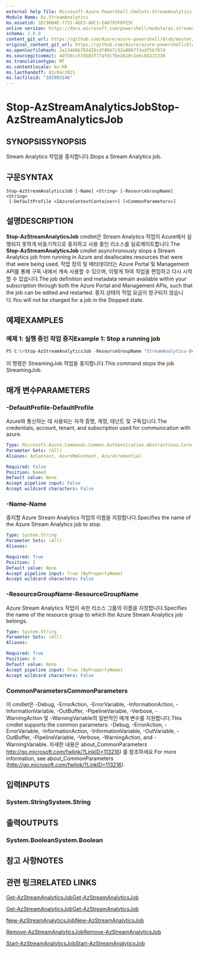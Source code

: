 ```yaml
---
external help file: Microsoft.Azure.PowerShell.Cmdlets.StreamAnalytics.dll-Help.xml
Module Name: Az.StreamAnalytics
ms.assetid: 1EC96B4E-7731-4EE3-A0C1-EA0793F0FE5C
online version: https://docs.microsoft.com/powershell/module/az.streamanalytics/stop-azstreamanalyticsjob
schema: 2.0.0
content_git_url: https://github.com/Azure/azure-powershell/blob/master/src/StreamAnalytics/StreamAnalytics/help/Stop-AzStreamAnalyticsJob.md
original_content_git_url: https://github.com/Azure/azure-powershell/blob/master/src/StreamAnalytics/StreamAnalytics/help/Stop-AzStreamAnalyticsJob.md
ms.openlocfilehash: 2a13466b792426cdf06b7c52a8067f3adf5b787d
ms.sourcegitcommit: 4dfb0cc533b83f77afdcfbe2618c1e6c8d221330
ms.translationtype: MT
ms.contentlocale: ko-KR
ms.lasthandoff: 03/04/2021
ms.locfileid: "101993146"
---
```

# <span data-ttu-id="03193-101">Stop-AzStreamAnalyticsJob</span><span class="sxs-lookup"><span data-stu-id="03193-101">Stop-AzStreamAnalyticsJob</span></span>

## <span data-ttu-id="03193-102">SYNOPSIS</span><span class="sxs-lookup"><span data-stu-id="03193-102">SYNOPSIS</span></span>
<span data-ttu-id="03193-103">Stream Analytics 작업을 중지합니다.</span><span class="sxs-lookup"><span data-stu-id="03193-103">Stops a Stream Analytics job.</span></span>

## <span data-ttu-id="03193-104">구문</span><span class="sxs-lookup"><span data-stu-id="03193-104">SYNTAX</span></span>

```
Stop-AzStreamAnalyticsJob [-Name] <String> [-ResourceGroupName] <String>
 [-DefaultProfile <IAzureContextContainer>] [<CommonParameters>]
```

## <span data-ttu-id="03193-105">설명</span><span class="sxs-lookup"><span data-stu-id="03193-105">DESCRIPTION</span></span>
<span data-ttu-id="03193-106">**Stop-AzStreamAnalyticsJob** cmdlet은 Stream Analytics 작업이 Azure에서 실행되지 못하게 비동기적으로 중지하고 사용 중인 리소스를 딜로케이트합니다.</span><span class="sxs-lookup"><span data-stu-id="03193-106">The **Stop-AzStreamAnalyticsJob** cmdlet asynchronously stops a Stream Analytics job from running in Azure and deallocates resources that were that were being used.</span></span>
<span data-ttu-id="03193-107">작업 정의 및 메타데이터는 Azure Portal 및 Management API를 통해 구독 내에서 계속 사용할 수 있으며, 이렇게 하여 작업을 편집하고 다시 시작할 수 있습니다.</span><span class="sxs-lookup"><span data-stu-id="03193-107">The job definition and metadata remain available within your subscription through both the Azure Portal and Management APIs, such that the job can be edited and restarted.</span></span>
<span data-ttu-id="03193-108">중지 상태의 작업 요금이 청구되지 않습니다.</span><span class="sxs-lookup"><span data-stu-id="03193-108">You will not be charged for a job in the Stopped state.</span></span>

## <span data-ttu-id="03193-109">예제</span><span class="sxs-lookup"><span data-stu-id="03193-109">EXAMPLES</span></span>

### <span data-ttu-id="03193-110">예제 1: 실행 중인 작업 중지</span><span class="sxs-lookup"><span data-stu-id="03193-110">Example 1: Stop a running job</span></span>
```powershell
PS C:\>Stop-AzStreamAnalyticsJob -ResourceGroupName "StreamAnalytics-Default-West-US" -Name "StreamingJob"
```

<span data-ttu-id="03193-111">이 명령은 StreamingJob 작업을 중지합니다.</span><span class="sxs-lookup"><span data-stu-id="03193-111">This command stops the job StreamingJob.</span></span>

## <span data-ttu-id="03193-112">매개 변수</span><span class="sxs-lookup"><span data-stu-id="03193-112">PARAMETERS</span></span>

### <span data-ttu-id="03193-113">-DefaultProfile</span><span class="sxs-lookup"><span data-stu-id="03193-113">-DefaultProfile</span></span>
<span data-ttu-id="03193-114">Azure와 통신하는 데 사용되는 자격 증명, 계정, 테넌트 및 구독입니다.</span><span class="sxs-lookup"><span data-stu-id="03193-114">The credentials, account, tenant, and subscription used for communication with azure.</span></span>

```yaml
Type: Microsoft.Azure.Commands.Common.Authentication.Abstractions.Core.IAzureContextContainer
Parameter Sets: (All)
Aliases: AzContext, AzureRmContext, AzureCredential

Required: False
Position: Named
Default value: None
Accept pipeline input: False
Accept wildcard characters: False
```

### <span data-ttu-id="03193-115">-Name</span><span class="sxs-lookup"><span data-stu-id="03193-115">-Name</span></span>
<span data-ttu-id="03193-116">중지할 Azure Stream Analytics 작업의 이름을 지정합니다.</span><span class="sxs-lookup"><span data-stu-id="03193-116">Specifies the name of the Azure Stream Analytics job to stop.</span></span>

```yaml
Type: System.String
Parameter Sets: (All)
Aliases:

Required: True
Position: 1
Default value: None
Accept pipeline input: True (ByPropertyName)
Accept wildcard characters: False
```

### <span data-ttu-id="03193-117">-ResourceGroupName</span><span class="sxs-lookup"><span data-stu-id="03193-117">-ResourceGroupName</span></span>
<span data-ttu-id="03193-118">Azure Stream Analytics 작업이 속한 리소스 그룹의 이름을 지정합니다.</span><span class="sxs-lookup"><span data-stu-id="03193-118">Specifies the name of the resource group to which the Azure Stream Analytics job belongs.</span></span>

```yaml
Type: System.String
Parameter Sets: (All)
Aliases:

Required: True
Position: 0
Default value: None
Accept pipeline input: True (ByPropertyName)
Accept wildcard characters: False
```

### <span data-ttu-id="03193-119">CommonParameters</span><span class="sxs-lookup"><span data-stu-id="03193-119">CommonParameters</span></span>
<span data-ttu-id="03193-120">이 cmdlet은 -Debug, -ErrorAction, -ErrorVariable, -InformationAction, -InformationVariable, -OutBuffer, -PipelineVariable, -Verbose, -WarningAction 및 -WarningVariable의 일반적인 매개 변수를 지원합니다.</span><span class="sxs-lookup"><span data-stu-id="03193-120">This cmdlet supports the common parameters: -Debug, -ErrorAction, -ErrorVariable, -InformationAction, -InformationVariable, -OutVariable, -OutBuffer, -PipelineVariable, -Verbose, -WarningAction, and -WarningVariable.</span></span> <span data-ttu-id="03193-121">자세한 내용은 about_CommonParameters http://go.microsoft.com/fwlink/?LinkID=113216) 를 참조하세요.</span><span class="sxs-lookup"><span data-stu-id="03193-121">For more information, see about_CommonParameters (http://go.microsoft.com/fwlink/?LinkID=113216).</span></span>

## <span data-ttu-id="03193-122">입력</span><span class="sxs-lookup"><span data-stu-id="03193-122">INPUTS</span></span>

### <span data-ttu-id="03193-123">System.String</span><span class="sxs-lookup"><span data-stu-id="03193-123">System.String</span></span>

## <span data-ttu-id="03193-124">출력</span><span class="sxs-lookup"><span data-stu-id="03193-124">OUTPUTS</span></span>

### <span data-ttu-id="03193-125">System.Boolean</span><span class="sxs-lookup"><span data-stu-id="03193-125">System.Boolean</span></span>

## <span data-ttu-id="03193-126">참고 사항</span><span class="sxs-lookup"><span data-stu-id="03193-126">NOTES</span></span>

## <span data-ttu-id="03193-127">관련 링크</span><span class="sxs-lookup"><span data-stu-id="03193-127">RELATED LINKS</span></span>

[<span data-ttu-id="03193-128">Get-AzStreamAnalyticsJob</span><span class="sxs-lookup"><span data-stu-id="03193-128">Get-AzStreamAnalyticsJob</span></span>](./Get-AzStreamAnalyticsJob.md)

[<span data-ttu-id="03193-129">Get-AzStreamAnalyticsJob</span><span class="sxs-lookup"><span data-stu-id="03193-129">Get-AzStreamAnalyticsJob</span></span>](./Get-AzStreamAnalyticsJob.md)

[<span data-ttu-id="03193-130">New-AzStreamAnalyticsJob</span><span class="sxs-lookup"><span data-stu-id="03193-130">New-AzStreamAnalyticsJob</span></span>](./New-AzStreamAnalyticsJob.md)

[<span data-ttu-id="03193-131">Remove-AzStreamAnalyticsJob</span><span class="sxs-lookup"><span data-stu-id="03193-131">Remove-AzStreamAnalyticsJob</span></span>](./Remove-AzStreamAnalyticsJob.md)

[<span data-ttu-id="03193-132">Start-AzStreamAnalyticsJob</span><span class="sxs-lookup"><span data-stu-id="03193-132">Start-AzStreamAnalyticsJob</span></span>](./Start-AzStreamAnalyticsJob.md)


